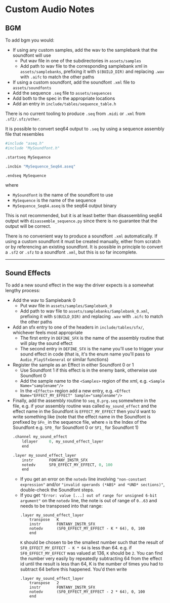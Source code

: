 # Custom Audio Notes

## BGM

To add bgm you would:
- If using any custom samples, add the wav to the samplebank that the soundfont will use
  - Put wav file in one of the subdirectories in `assets/samples`
  - Add path to wav file to the corresponding samplebank xml in `assets/samplebanks`, prefixing it with `$(BUILD_DIR)` and replacing `.wav` with `.aifc` to match the other paths
- If using a custom soundfont, add the soundfont `.xml` file to `assets/soundfonts`
- Add the sequence `.seq` file to `assets/sequences`
- Add both to the spec in the appropriate locations
- Add an entry in `include/tables/sequence_table.h`

There is no current tooling to produce `.seq` from `.midi` or `.xml` from `.sf2/.sfz/other`.

It is possible to convert seq64 output to `.seq` by using a sequence assembly file that resembles
```mips
#include "aseq.h"
#include "MySoundfont.h"

.startseq MySequence

.incbin "MySequence_Seq64.aseq"

.endseq MySequence
```
where
 - `MySoundfont` is the name of the soundfont to use
 - `MySequence` is the name of the sequence
 - `MySequence_Seq64.aseq` is the seq64 output binary

This is not recommended, but it is at least better than disassembling seq64 output with `disassemble_sequence.py` since there is no guarantee that the output will be correct.

There is no convenient way to produce a soundfont `.xml` automatically. If using a custom soundfont it must be created manually, either from scratch or by referencing an existing soundfont. It is possible in principle to convert a `.sf2` or `.sfz` to a soundfont `.xml`, but this is so far incomplete.

---

## Sound Effects

To add a new sound effect in the way the driver expects is a somewhat lengthy process:
- Add the wav to Samplebank 0
  - Put wav file in `assets/samples/Samplebank_0`
  - Add path to wav file to `assets/samplebanks/Samplebank_0.xml`, prefixing it with `$(BUILD_DIR)` and replacing `.wav` with `.aifc` to match the other paths
- Add an sfx entry to one of the headers in `include/tables/sfx/`, whichever feels most appropriate
  - The first entry in `DEFINE_SFX` is the name of the assembly routine that will play the sound effect
  - The second entry in `DEFINE_SFX` is the name you'll use to trigger your sound effect in code (that is, it's the enum name you'll pass to `Audio_PlaySfxGeneral` or similar functions)
- Register the sample as an Effect in either Soundfont 0 or 1
  - Use Soundfont 1 if this effect is in the enemy bank, otherwise use Soundfont 0
  - Add the sample name to the `<Samples>` region of the xml, e.g. `<Sample Name="samplename"/>`
  - In the `<Effects>` region add a new entry, e.g. `<Effect Name="EFFECT_MY_EFFECT" Sample="samplename"/>`
- Finally, add the assembly routine to `seq_0.prg.seq` somewhere in the file, e.g. if your assembly routine was called `my_sound_effect` and the effect name in the Soundfont is `EFFECT_MY_EFFECT` then you'd want to write something like (note that the effect name in the Soundfont is prefixed by `SFn_` in the sequence file, where `n` is the Index of the Soundfont e.g. `SF0_` for Soundfont 0 or `SF1_` for Soundfont 1)
    ```mips
    .channel my_sound_effect
        ldlayer     0, my_sound_effect_layer
        end

    .layer my_sound_effect_layer
        instr       FONTANY_INSTR_SFX
        notedv      SF0_EFFECT_MY_EFFECT, 0, 100
        end
    ```
  - If you get an error on the `notedv` line involving `"non-constant expression"` and/or `"invalid operands (*ABS* and *UND* sections)"`, double-check the Soundfont steps.
  - If you get `"Error: value [...] out of range for unsigned 6-bit argument"` on the `notedv` line, the note is out of range of `0..63` and needs to be transposed into that range:
    ```
    .layer my_sound_effect_layer
        transpose   K
        instr       FONTANY_INSTR_SFX
        notedv      (SF0_EFFECT_MY_EFFECT - K * 64), 0, 100
        end
    ```
    `K` should be chosen to be the smallest number such that the result of `SF0_EFFECT_MY_EFFECT - K * 64` is less than 64. e.g. if `SF0_EFFECT_MY_EFFECT` was valued at 136, `K` should be `2`. You can find the number very easily by repeatedly subtracting 64 from the effect id until the result is less than 64, K is the number of times you had to subtract 64 before this happened. You'd then write
    ```
    .layer my_sound_effect_layer
        transpose   2
        instr       FONTANY_INSTR_SFX
        notedv      (SF0_EFFECT_MY_EFFECT - 2 * 64), 0, 100
        end
    ```
